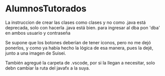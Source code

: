 # AlumnosTutorados

La instruccion de crear las clases como clases y no como .java está deprecada, solo con hacerla .java está bien. para ingresar al dba pon 'dba' en ambos usuario y contraseña

Se supone que los botones deberían de tener iconos, pero no me dejó ponerlos, y como ya había
hecho la lógica de esa manera, pues la dejé, junto a una imagen de Suisei.

También agregué la carpeta de .vscode, por si la llegan a necesitar, solo debn cambiar la ruta del javafx a la suya.
